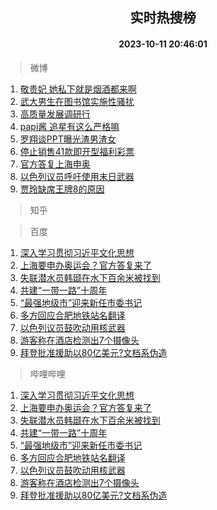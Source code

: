 <div align="center"><h2>实时热搜榜</h2><h4>2023-10-11 20:46:01</h4></div>

> 微博  

1. [敬贵妃 她私下就是烟酒都来啊](https://s.weibo.com/weibo?q=%E6%95%AC%E8%B4%B5%E5%A6%83%20%E5%A5%B9%E7%A7%81%E4%B8%8B%E5%B0%B1%E6%98%AF%E7%83%9F%E9%85%92%E9%83%BD%E6%9D%A5%E5%95%8A&t=31&band_rank=1&Refer=top)<br />
2. [武大男生在图书馆实施性骚扰](https://s.weibo.com/weibo?q=%23%E6%AD%A6%E5%A4%A7%E7%94%B7%E7%94%9F%E5%9C%A8%E5%9B%BE%E4%B9%A6%E9%A6%86%E5%AE%9E%E6%96%BD%E6%80%A7%E9%AA%9A%E6%89%B0%23&t=31&band_rank=2&Refer=top)<br />
3. [高质量发展调研行](https://s.weibo.com/weibo?q=%23%E9%AB%98%E8%B4%A8%E9%87%8F%E5%8F%91%E5%B1%95%E8%B0%83%E7%A0%94%E8%A1%8C%23&t=31&band_rank=3&Refer=top)<br />
4. [papi酱 追星有这么严格嘛](https://s.weibo.com/weibo?q=papi%E9%85%B1%20%E8%BF%BD%E6%98%9F%E6%9C%89%E8%BF%99%E4%B9%88%E4%B8%A5%E6%A0%BC%E5%98%9B&t=31&band_rank=4&Refer=top)<br />
5. [罗翔谈PPT曝光渣男渣女](https://s.weibo.com/weibo?q=%23%E7%BD%97%E7%BF%94%E8%B0%88PPT%E6%9B%9D%E5%85%89%E6%B8%A3%E7%94%B7%E6%B8%A3%E5%A5%B3%23&t=31&band_rank=5&Refer=top)<br />
6. [停止销售41款即开型福利彩票](https://s.weibo.com/weibo?q=%23%E5%81%9C%E6%AD%A2%E9%94%80%E5%94%AE41%E6%AC%BE%E5%8D%B3%E5%BC%80%E5%9E%8B%E7%A6%8F%E5%88%A9%E5%BD%A9%E7%A5%A8%23&t=31&band_rank=6&Refer=top)<br />
7. [官方答复上海申奥](https://s.weibo.com/weibo?q=%23%E5%AE%98%E6%96%B9%E7%AD%94%E5%A4%8D%E4%B8%8A%E6%B5%B7%E7%94%B3%E5%A5%A5%23&t=31&band_rank=7&Refer=top)<br />
8. [以色列议员呼吁使用末日武器](https://s.weibo.com/weibo?q=%23%E4%BB%A5%E8%89%B2%E5%88%97%E8%AE%AE%E5%91%98%E5%91%BC%E5%90%81%E4%BD%BF%E7%94%A8%E6%9C%AB%E6%97%A5%E6%AD%A6%E5%99%A8%23&t=31&band_rank=8&Refer=top)<br />
9. [贾玲缺席王牌8的原因](https://s.weibo.com/weibo?q=%23%E8%B4%BE%E7%8E%B2%E7%BC%BA%E5%B8%AD%E7%8E%8B%E7%89%8C8%E7%9A%84%E5%8E%9F%E5%9B%A0%23&t=31&band_rank=9&Refer=top)<br />

> 知乎  


> 百度  

1. [深入学习贯彻习近平文化思想](https://www.baidu.com/s?wd=%E6%B7%B1%E5%85%A5%E5%AD%A6%E4%B9%A0%E8%B4%AF%E5%BD%BB%E4%B9%A0%E8%BF%91%E5%B9%B3%E6%96%87%E5%8C%96%E6%80%9D%E6%83%B3&sa=fyb_news&rsv_dl=fyb_news)<br />
2. [上海要申办奥运会？官方答复来了](https://www.baidu.com/s?wd=%E4%B8%8A%E6%B5%B7%E8%A6%81%E7%94%B3%E5%8A%9E%E5%A5%A5%E8%BF%90%E4%BC%9A%EF%BC%9F%E5%AE%98%E6%96%B9%E7%AD%94%E5%A4%8D%E6%9D%A5%E4%BA%86&sa=fyb_news&rsv_dl=fyb_news)<br />
3. [失联潜水员韩颋在水下百余米被找到](https://www.baidu.com/s?wd=%E5%A4%B1%E8%81%94%E6%BD%9C%E6%B0%B4%E5%91%98%E9%9F%A9%E9%A2%8B%E5%9C%A8%E6%B0%B4%E4%B8%8B%E7%99%BE%E4%BD%99%E7%B1%B3%E8%A2%AB%E6%89%BE%E5%88%B0&sa=fyb_news&rsv_dl=fyb_news)<br />
4. [共建“一带一路”十周年](https://www.baidu.com/s?wd=%E5%85%B1%E5%BB%BA%E2%80%9C%E4%B8%80%E5%B8%A6%E4%B8%80%E8%B7%AF%E2%80%9D%E5%8D%81%E5%91%A8%E5%B9%B4&sa=fyb_news&rsv_dl=fyb_news)<br />
5. [“最强地级市”迎来新任市委书记](https://www.baidu.com/s?wd=%E2%80%9C%E6%9C%80%E5%BC%BA%E5%9C%B0%E7%BA%A7%E5%B8%82%E2%80%9D%E8%BF%8E%E6%9D%A5%E6%96%B0%E4%BB%BB%E5%B8%82%E5%A7%94%E4%B9%A6%E8%AE%B0&sa=fyb_news&rsv_dl=fyb_news)<br />
6. [多方回应合肥地铁站名翻译](https://www.baidu.com/s?wd=%E5%A4%9A%E6%96%B9%E5%9B%9E%E5%BA%94%E5%90%88%E8%82%A5%E5%9C%B0%E9%93%81%E7%AB%99%E5%90%8D%E7%BF%BB%E8%AF%91&sa=fyb_news&rsv_dl=fyb_news)<br />
7. [以色列议员鼓吹动用核武器](https://www.baidu.com/s?wd=%E4%BB%A5%E8%89%B2%E5%88%97%E8%AE%AE%E5%91%98%E9%BC%93%E5%90%B9%E5%8A%A8%E7%94%A8%E6%A0%B8%E6%AD%A6%E5%99%A8&sa=fyb_news&rsv_dl=fyb_news)<br />
8. [游客称在酒店检测出7个摄像头](https://www.baidu.com/s?wd=%E6%B8%B8%E5%AE%A2%E7%A7%B0%E5%9C%A8%E9%85%92%E5%BA%97%E6%A3%80%E6%B5%8B%E5%87%BA7%E4%B8%AA%E6%91%84%E5%83%8F%E5%A4%B4&sa=fyb_news&rsv_dl=fyb_news)<br />
9. [拜登批准援助以80亿美元?文档系伪造](https://www.baidu.com/s?wd=%E6%8B%9C%E7%99%BB%E6%89%B9%E5%87%86%E6%8F%B4%E5%8A%A9%E4%BB%A580%E4%BA%BF%E7%BE%8E%E5%85%83%3F%E6%96%87%E6%A1%A3%E7%B3%BB%E4%BC%AA%E9%80%A0&sa=fyb_news&rsv_dl=fyb_news)<br />

> 哔哩哔哩  

1. [深入学习贯彻习近平文化思想](https://www.baidu.com/s?wd=%E6%B7%B1%E5%85%A5%E5%AD%A6%E4%B9%A0%E8%B4%AF%E5%BD%BB%E4%B9%A0%E8%BF%91%E5%B9%B3%E6%96%87%E5%8C%96%E6%80%9D%E6%83%B3&sa=fyb_news&rsv_dl=fyb_news)<br />
2. [上海要申办奥运会？官方答复来了](https://www.baidu.com/s?wd=%E4%B8%8A%E6%B5%B7%E8%A6%81%E7%94%B3%E5%8A%9E%E5%A5%A5%E8%BF%90%E4%BC%9A%EF%BC%9F%E5%AE%98%E6%96%B9%E7%AD%94%E5%A4%8D%E6%9D%A5%E4%BA%86&sa=fyb_news&rsv_dl=fyb_news)<br />
3. [失联潜水员韩颋在水下百余米被找到](https://www.baidu.com/s?wd=%E5%A4%B1%E8%81%94%E6%BD%9C%E6%B0%B4%E5%91%98%E9%9F%A9%E9%A2%8B%E5%9C%A8%E6%B0%B4%E4%B8%8B%E7%99%BE%E4%BD%99%E7%B1%B3%E8%A2%AB%E6%89%BE%E5%88%B0&sa=fyb_news&rsv_dl=fyb_news)<br />
4. [共建“一带一路”十周年](https://www.baidu.com/s?wd=%E5%85%B1%E5%BB%BA%E2%80%9C%E4%B8%80%E5%B8%A6%E4%B8%80%E8%B7%AF%E2%80%9D%E5%8D%81%E5%91%A8%E5%B9%B4&sa=fyb_news&rsv_dl=fyb_news)<br />
5. [“最强地级市”迎来新任市委书记](https://www.baidu.com/s?wd=%E2%80%9C%E6%9C%80%E5%BC%BA%E5%9C%B0%E7%BA%A7%E5%B8%82%E2%80%9D%E8%BF%8E%E6%9D%A5%E6%96%B0%E4%BB%BB%E5%B8%82%E5%A7%94%E4%B9%A6%E8%AE%B0&sa=fyb_news&rsv_dl=fyb_news)<br />
6. [多方回应合肥地铁站名翻译](https://www.baidu.com/s?wd=%E5%A4%9A%E6%96%B9%E5%9B%9E%E5%BA%94%E5%90%88%E8%82%A5%E5%9C%B0%E9%93%81%E7%AB%99%E5%90%8D%E7%BF%BB%E8%AF%91&sa=fyb_news&rsv_dl=fyb_news)<br />
7. [以色列议员鼓吹动用核武器](https://www.baidu.com/s?wd=%E4%BB%A5%E8%89%B2%E5%88%97%E8%AE%AE%E5%91%98%E9%BC%93%E5%90%B9%E5%8A%A8%E7%94%A8%E6%A0%B8%E6%AD%A6%E5%99%A8&sa=fyb_news&rsv_dl=fyb_news)<br />
8. [游客称在酒店检测出7个摄像头](https://www.baidu.com/s?wd=%E6%B8%B8%E5%AE%A2%E7%A7%B0%E5%9C%A8%E9%85%92%E5%BA%97%E6%A3%80%E6%B5%8B%E5%87%BA7%E4%B8%AA%E6%91%84%E5%83%8F%E5%A4%B4&sa=fyb_news&rsv_dl=fyb_news)<br />
9. [拜登批准援助以80亿美元?文档系伪造](https://www.baidu.com/s?wd=%E6%8B%9C%E7%99%BB%E6%89%B9%E5%87%86%E6%8F%B4%E5%8A%A9%E4%BB%A580%E4%BA%BF%E7%BE%8E%E5%85%83%3F%E6%96%87%E6%A1%A3%E7%B3%BB%E4%BC%AA%E9%80%A0&sa=fyb_news&rsv_dl=fyb_news)<br />
